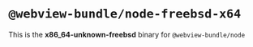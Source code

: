 # `@webview-bundle/node-freebsd-x64`

This is the **x86_64-unknown-freebsd** binary for `@webview-bundle/node`
